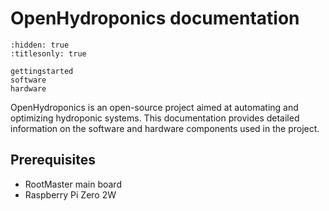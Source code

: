# OpenHydroponics documentation

```{toctree}
:hidden: true
:titlesonly: true

gettingstarted
software
hardware
```

OpenHydroponics is an open-source project aimed at automating and optimizing hydroponic systems. This documentation provides detailed information on the software and hardware components used in the project.

## Prerequisites

- RootMaster main board
- Raspberry Pi Zero 2W
